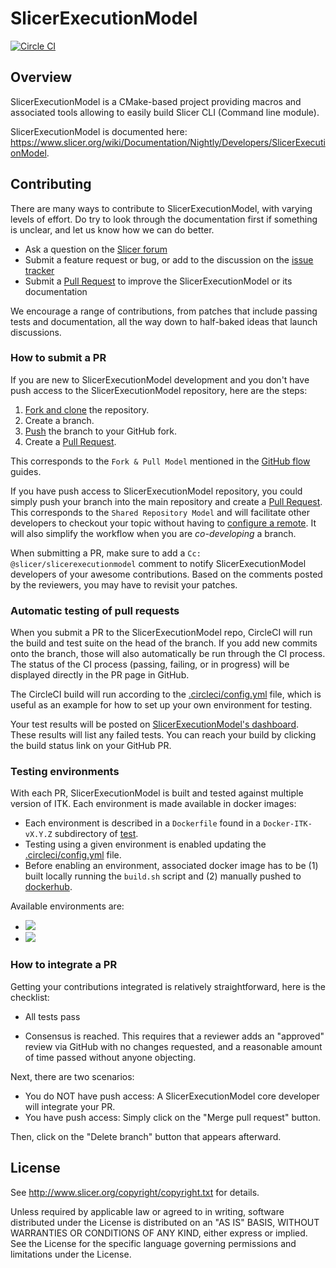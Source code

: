 SlicerExecutionModel
====================

[![Circle CI](https://circleci.com/gh/Slicer/SlicerExecutionModel.svg?style=svg)](https://circleci.com/gh/Slicer/SlicerExecutionModel)

Overview
--------

SlicerExecutionModel is a CMake-based project providing macros and associated tools
allowing to easily build Slicer CLI (Command line module).

SlicerExecutionModel is documented here: https://www.slicer.org/wiki/Documentation/Nightly/Developers/SlicerExecutionModel.

Contributing
------------

There are many ways to contribute to SlicerExecutionModel, with varying levels of effort. Do try to
look through the documentation first if something is unclear, and let us know how we can
do better.

- Ask a question on the [Slicer forum][forum]
- Submit a feature request or bug, or add to the discussion on the [issue tracker][is]
- Submit a [Pull Request][pr] to improve the SlicerExecutionModel or its documentation

We encourage a range of contributions, from patches that include passing tests and
documentation, all the way down to half-baked ideas that launch discussions.


### How to submit a PR

If you are new to SlicerExecutionModel development and you don't have push access to the
SlicerExecutionModel repository, here are the steps:

1. [Fork and clone](https://help.github.com/articles/fork-a-repo/) the repository.
2. Create a branch.
3. [Push](https://help.github.com/articles/pushing-to-a-remote/) the branch to your GitHub fork.
4. Create a [Pull Request][pr].

This corresponds to the ``Fork & Pull Model`` mentioned in the
[GitHub flow](https://guides.github.com/introduction/flow/index.html) guides.

If you have push access to SlicerExecutionModel repository, you could simply push your branch
into the main repository and create a [Pull Request][pr]. This
corresponds to the ``Shared Repository Model`` and will facilitate other developers to checkout your
topic without having to [configure a remote](https://help.github.com/articles/configuring-a-remote-for-a-fork/).
It will also simplify the workflow when you are *co-developing* a branch.

When submitting a PR, make sure to add a ``Cc: @slicer/slicerexecutionmodel`` comment to notify SlicerExecutionModel
developers of your awesome contributions. Based on the
comments posted by the reviewers, you may have to revisit your patches.


### Automatic testing of pull requests

When you submit a PR to the SlicerExecutionModel repo, CircleCI will run the build and test suite on the
head of the branch. If you add new commits onto the branch, those will also automatically
be run through the CI process. The status of the CI process (passing, failing, or in progress) will
be displayed directly in the PR page in GitHub.

The CircleCI build will run according to the [.circleci/config.yml](.circleci/config.yml) file,
which is useful as an example for how to set up your own environment for testing.

Your test results will be posted on [SlicerExecutionModel's dashboard](http://slicer.cdash.org/index.php?project=SlicerExecutionModel).
These results will list any failed tests. You can reach your
build by clicking the build status link on your GitHub PR.


### Testing environments

With each PR, SlicerExecutionModel is built and tested against multiple version of ITK. Each
environment is made available in docker images:

* Each environment is described in a ``Dockerfile`` found in a ``Docker-ITK-vX.Y.Z`` subdirectory of [test](./test).
* Testing using a given environment is enabled updating the [.circleci/config.yml](.circleci/config.yml) file.
* Before enabling an environment, associated docker image has to be (1) built locally running the `build.sh` script
  and (2) manually pushed to [dockerhub](https://hub.docker.com/r/slicer/slicerexecutionmodel/tags/).

Available environments are:

* [![](https://images.microbadger.com/badges/version/slicer/slicerexecutionmodel:itk-v4.8.0_use_system_libraries-off.svg)](https://microbadger.com/images/slicer/slicerexecutionmodel:itk-v4.8.0_use_system_libraries-off)
* [![](https://images.microbadger.com/badges/version/slicer/slicerexecutionmodel:itk-v4.10.1_use_system_libraries-off.svg)](https://microbadger.com/images/slicer/slicerexecutionmodel:itk-v4.10.1_use_system_libraries-off "Get your own version badge on microbadger.com")


### How to integrate a PR

Getting your contributions integrated is relatively straightforward, here is the checklist:

- All tests pass

- Consensus is reached. This requires that a reviewer adds an "approved" review via GitHub with no
  changes requested, and a reasonable amount of time passed without anyone objecting.

Next, there are two scenarios:

- You do NOT have push access: A SlicerExecutionModel core developer will integrate your PR.
- You have push access: Simply click on the "Merge pull request" button.

Then, click on the "Delete branch" button that appears afterward.

License
-------

See http://www.slicer.org/copyright/copyright.txt for details.

Unless required by applicable law or agreed to in writing, software
distributed under the License is distributed on an "AS IS" BASIS,
WITHOUT WARRANTIES OR CONDITIONS OF ANY KIND, either express or implied.
See the License for the specific language governing permissions and
limitations under the License.


[fk]: http://help.github.com/forking/
[is]: http://github.com/Slicer/SlicerExecutionModel/issues
[pr]: http://github.com/Slicer/SlicerExecutionModel/pulls
[forum]: https://discourse.slicer.org/

